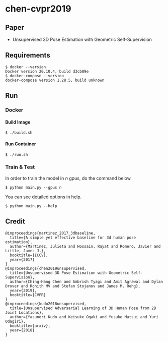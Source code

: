 # chen-cvpr2019

## Paper
* Unsupervised 3D Pose Estimation with Geometric Self-Supervision
## Requirements
```
$ docker --version
Docker version 20.10.4, build d3cb89e
$ docker-compose --version
docker-compose version 1.28.5, build unknown
```
## Run
### Docker
#### Build Image
```
$ ./build.sh
```
#### Run Container
```
$ ./run.sh
```
### Train & Test
In order to train the model in $n$ gpus, do the command below.
```
$ python main.py --gpus n
```
You can see detailed options in help.
```
$ python main.py --help
```

## Credit
```
@inproceedings{martinez_2017_3dbaseline,
  title={A simple yet effective baseline for 3d human pose estimation},
  author={Martinez, Julieta and Hossain, Rayat and Romero, Javier and Little, James J.},
  booktitle={ICCV},
  year={2017}
}
@inproceedings{chen2019unsupervised,
  title={Unsupervised 3D Pose Estimation with Geometric Self-Supervision}, 
  author={Ching-Hang Chen and Ambrish Tyagi and Amit Agrawal and Dylan Drover and Rohith MV and Stefan Stojanov and James M. Rehg},
  year={2019},
  booktitle={CVPR}
}
@inproceedings{kudo2018unsupervised,
  title={Unsupervised Adversarial Learning of 3D Human Pose from 2D Joint Locations}, 
  author={Yasunori Kudo and Keisuke Ogaki and Yusuke Matsui and Yuri Odagiri},
  booktitle={arxiv},
  year={2018}
}
```